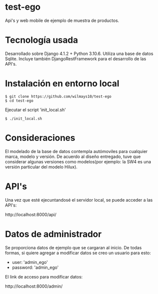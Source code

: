 # test-ego
Api's y web mobile de ejemplo de muestra de productos.

# Tecnología usada
Desarrollado sobre Django 4.1.2 + Python 3.10.6.
Utiliza una base de datos Sqlite. Incluye también DjangoRestFramework
para el desarrollo de las API's.

# Instalación en entorno local
~~~
$ git clone https://github.com/wilmays10/test-ego
$ cd test-ego
~~~
Ejecutar el script 'init_local.sh'
~~~
$ ./init_local.sh
~~~
# Consideraciones
El modelado de la base de datos contempla autómoviles para cualquier marca, modelo y versión.
De acuerdo al diseño entregado, tuve que considerar algunas versiones como modelos(por ejemplo:
la SW4 es una versión particular del modelo Hilux).

# API's
Una vez que esté ejecuntandosé el servidor local, se puede acceder a las API's:

http://localhost:8000/api/

# Datos de administrador
Se proporciona datos de ejemplo que se cargaran al inicio. De todas formas, si quiere agregar a modificar datos se creo un usuario para esto:
- user: 'admin_ego'
- password: 'admin_ego'

El link de acceso para modificar datos:

http://localhost:8000/admin/